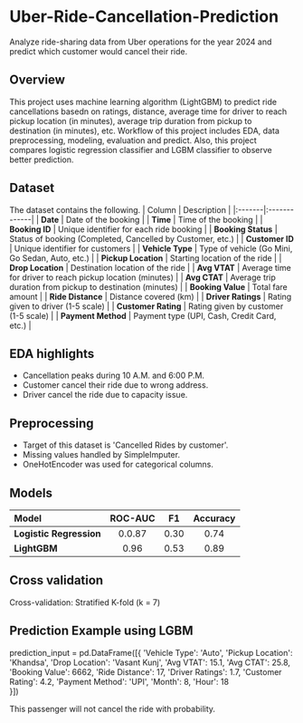 # Uber-Ride-Cancellation-Prediction
Analyze ride-sharing data from Uber operations for the year 2024 and predict which customer would cancel their ride.

## Overview
This project uses machine learning algorithm (LightGBM) to predict ride cancellations basedn on ratings, distance, average time for driver to reach pickup location (in minutes), average trip duration from pickup to destination (in minutes), etc. Workflow of this project includes EDA, data preprocessing, modeling, evaluation and predict. Also, this project compares logistic regression classifier and LGBM classifier to observe better prediction.

## Dataset
The dataset contains the following.
| Column | Description |
|:-------|:-------------|
| **Date** | Date of the booking |
| **Time** | Time of the booking |
| **Booking ID** | Unique identifier for each ride booking |
| **Booking Status** | Status of booking (Completed, Cancelled by Customer, etc.) |
| **Customer ID** | Unique identifier for customers |
| **Vehicle Type** | Type of vehicle (Go Mini, Go Sedan, Auto, etc.) |
| **Pickup Location** | Starting location of the ride |
| **Drop Location** | Destination location of the ride |
| **Avg VTAT** | Average time for driver to reach pickup location (minutes) |
| **Avg CTAT** | Average trip duration from pickup to destination (minutes) |
| **Booking Value** | Total fare amount |
| **Ride Distance** | Distance covered (km) |
| **Driver Ratings** | Rating given to driver (1-5 scale) |
| **Customer Rating** | Rating given by customer (1-5 scale) |
| **Payment Method** | Payment type (UPI, Cash, Credit Card, etc.) |

## EDA highlights
- Cancellation peaks during 10 A.M. and 6:00 P.M.
- Customer cancel their ride due to wrong address.
- Driver cancel the ride due to capacity issue.

## Preprocessing
- Target of this dataset is 'Cancelled Rides by customer'.
- Missing values handled by SimpleImputer.
- OneHotEncoder was used for categorical columns.

## Models
| Model | ROC-AUC | F1 | Accuracy |
|:-------------------|:-------:|:----:|:----------:|
| **Logistic Regression** | 0.0.87 | 0.30 | 0.74 |
| **LightGBM** | 0.96 | 0.53 | 0.89 |

## Cross validation
Cross-validation: Stratified K-fold (k = 7)

## Prediction Example using LGBM
prediction_input = pd.DataFrame([{
    'Vehicle Type': 'Auto',
    'Pickup Location': 'Khandsa',
    'Drop Location': 'Vasant Kunj',
    'Avg VTAT': 15.1,
    'Avg CTAT': 25.8,
    'Booking Value': 6662,
    'Ride Distance': 17,
    'Driver Ratings': 1.7, 
    'Customer Rating': 4.2, 
    'Payment Method': 'UPI', 
    'Month': 8, 
    'Hour': 18  
}])

This passenger will not cancel the ride with probability.
